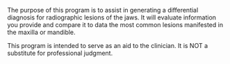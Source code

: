 The purpose of this program is to assist in generating a differential diagnosis for radiographic lesions of the jaws.
It will evaluate information you provide and compare it to data the most common lesions manifested in the maxilla or mandible.

This program is intended to serve as an aid to the clinician. It is NOT a substitute for professional judgment.

